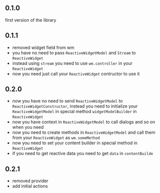 ## 0.1.0

first version of the library

## 0.1.1

* removed widget field from wm
* you have no need to pass ``ReactiveWidgetModel`` and ``Stream`` to ``ReactiveWidget``
* instead using ``stream`` you need to use ```wm.controller``` in your ```ReactiveWidget```
* now you need just call your ```ReactiveWidget``` contructor to use it

## 0.2.0

* now you have no need to send ```ReactiveWidgetModel``` to ```ReactiveWidgetConstructor```, instead you need to initialize your ```ReactiveWidgetModel``` in special method ```widgetModelBuilder``` in ```ReactiveWidget```
* now you have context in ```ReactiveWidgetModel``` to call dialogs and so on when you need
* now you need to create methods in ```ReactiveWidgetModel``` and call them from your ```ReactiveWidget``` as ```wm.someMethod```
* now you need to set your content builder in special method in ```ReactiveWidget```
* if you need to get reactive data you need to get ```data``` in ```contentBuilde```

## 0.2.1

* removed provider
* add initial actions